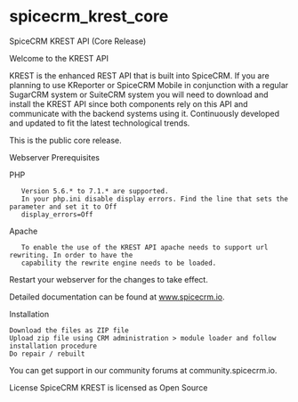 # spicecrm_krest_core
SpiceCRM KREST API (Core Release)

Welcome to the KREST API

KREST is the enhanced REST API that is built into SpiceCRM. If you are planning to use KReporter or SpiceCRM Mobile in conjunction with a regular SugarCRM system or SuiteCRM system you will need to download and install the KREST API since both components rely on this API and communicate with the backend systems using it.
Continuously developed and updated to fit the latest technological trends.

This is the public core release. 

Webserver Prerequisites

   PHP
   
       Version 5.6.* to 7.1.* are supported. 
       In your php.ini disable display errors. Find the line that sets the parameter and set it to Off
       display_errors=Off
        
   Apache
   
       To enable the use of the KREST API apache needs to support url rewriting. In order to have the
       capability the rewrite engine needs to be loaded.

   Restart your webserver for the changes to take effect.
 
Detailed documentation can be found at www.spicecrm.io.

Installation

    Download the files as ZIP file
    Upload zip file using CRM administration > module loader and follow installation procedure
    Do repair / rebuilt

You can get support in our community forums at community.spicecrm.io.

License
    SpiceCRM KREST is licensed as Open Source


